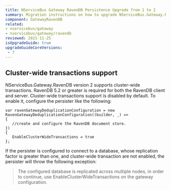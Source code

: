 ```yaml
---
title: NServiceBus Gateway RavenDB Persistence Upgrade from 1 to 2
summary: Migration instructions on how to upgrade NServiceBus.Gateway.RavenDB 1 to 2
component: GatewayRavenDB
related:
- nservicebus/gateway
- nservicebus/gateway/ravendb
reviewed: 2021-11-25
isUpgradeGuide: true
upgradeGuideCoreVersions:
 - 7
---
```


## Cluster-wide transactions support

NServiceBus.Gateway.RavenDB version 2 supports cluster-wide transactions. RavenDB 5.2 or greater is required for both the RavenDB client and server. Cluster-wide transactions support is disabled by default. To enable it, configure the persister like the following:

```
var ravenGatewayDeduplicationConfiguration = new RavenGatewayDeduplicationConfiguration((builder, _) => 
{
   //create and configure the RavenDB document store.
})
{
   EnableClusterWideTransactions = true
};
```

If the persister is configured to connect to a database, whose replication factor is greater than one, and cluster-wide transaction are not enabled, the persister will throw the following exception:

> The configured database is replicated across multiple nodes, in order to continue, use EnableClusterWideTransactions on the gateway configuration.
